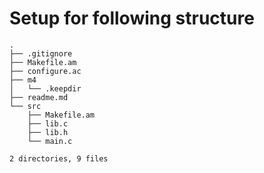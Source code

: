 # Setup for following structure

```
.
├── .gitignore
├── Makefile.am
├── configure.ac
├── m4
│   └── .keepdir
├── readme.md
└── src
    ├── Makefile.am
    ├── lib.c
    ├── lib.h
    └── main.c

2 directories, 9 files
```
